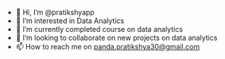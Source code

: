 - 👋 Hi, I’m @pratikshyapp
- 👀 I’m interested in Data Analytics
- 🌱 I’m currently completed course on data analytics
- 💞️ I’m looking to collaborate on new projects on data analytics
- 📫 How to reach me on panda.pratikshya30@gmail.com

<!---
pratikshyapp/pratikshyapp is a ✨ special ✨ repository because its `README.md` (this file) appears on your GitHub profile.
You can click the Preview link to take a look at your changes.
--->
